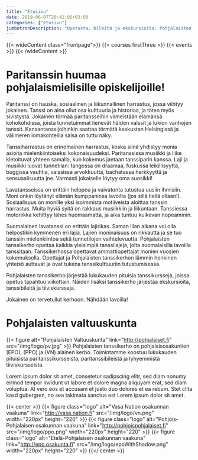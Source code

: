 ```yaml
---
title: "Etusivu"
date: 2019-06-07T20:41:06+03:00
categories: ["etusivu"]
jumbotronDescription: "Opetusta, bileitä ja ekskursioita. Pohjalaisten tanssikerho tuo opiskelijan elämään tanssin iloa."
---
```


{{< wideContent class="frontpage">}}
{{< courses firstThree >}}
{{< events >}}
{{< /wideContent  >}}

# Paritanssin huumaa pohjalaismielisille opiskelijoille!
Paritanssi on hauska, sosiaalinen ja liikunnallinen harrastus, jossa viihtyy jokainen. Tanssi on aina ollut osa kulttuuria ja historiaa, ja täten myös sivistystä. Jokainen törmää paritansseihin viimeistään elämänsä kohokohdissa, joista tunnetuimmat lienevät häiden valssit ja lukion vanhojen tanssit. Kansantanssijoihinkin saattaa törmätä keskustan Helsingissä ja välimeren lomakohteilla salsa on tuttu näky.

Tanssiharrastus on erinomainen harrastus, koska siinä yhdistyy monia asioita mielenkiintoiseksi kokonaisuudeksi. Paritanssissa musiikki ja liike kietoituvat yhteen samalla, kun kokemus jaetaan tanssiparin kanssa. Laji ja musiikki luovat tunnetilan: tangossa on draamaa, fuskussa leikillisyyttä, buggissa vauhtia, valssissa arvokkuutta, bachatassa herkkyyttä ja sensuaalisuutta jne. Varmasti jokaiselle löytyy oma suosikki!

Lavatansseissa on erittäin helppoa ja vaivatonta tutustua uusiin ihmisiin. Moni onkin löytänyt elämän kumppaninsa lavoilta (jos sillä tiellä ollaan!). Sosiaalisuus on monille yksi isoimmista motiiveista aloittaa tanssin harrastus. Muita hyviä syitä on rakkaus musiikkiin ja liikuntaan. Tanssiessa motoriikka kehittyy lähes huomaamatta, ja aika tuntuu kulkevan nopeammin.

Suomalainen lavatanssi on erittäin lajirikas. Saman illan aikana voi olla helpostikin kymmenen eri lajia. Lajien moninaisuus on rikkautta ja se tuo tanssiin mielenkiintoa sekä tunnetilojen vaihtelevuutta. Pohjalaisten tanssikerho opettaa kaikkia yleisimpiä tanssilajeja, joita suomalaisilla lavoilla tanssitaan. Tanssikerhossa opettavat ammattiopettajat monien vuosien kokemuksella. Opettajat ja Pohjalaisten tanssikerhon lämmin henkinen yhteisö auttavat ja ovat tukena tanssikulttuuriin tutustumisessa.

Pohjalaisten tanssikerho järjestää lukukauden pituisia tanssikursseja, joissa opetus tapahtuu viikottain. Näiden lisäksi tanssikerho järjestää ekskursioita, tanssibileitä ja tiiviskursseja.

Jokainen on tervetullut kerhoon. Nähdään lavoilla!

# Pohjalaisten valtuuskunta
{{< figure alt="Pohjalaisten Valtuuskunta" link="http://pohjalaiset.fi" src="/img/logo/pv.jpg" >}}
Pohjalaisten tanssikerho on pohjalaisosakuntien (EPO), (PPO) ja (VN) alainen kerho. Toimintamme koostuu lukukauden pituisista paritanssikursseista, paritanssibileistä ja lyhyemmistä tiiviskursseista. 

Lorem ipsum dolor sit amet, consetetur sadipscing elitr, sed diam nonumy eirmod tempor invidunt ut labore et dolore magna aliquyam erat, sed diam voluptua. At vero eos et accusam et justo duo dolores et ea rebum. Stet clita kasd gubergren, no sea takimata sanctus est Lorem ipsum dolor sit amet.

{{< center >}}
{{< figure class="logo" alt="Vasa Nation osakunnan vaakuna" link="http://vasa.nation.fi" src="/img/logo/vn.png" width="220px" height="220" >}}
{{< figure class="logo" alt="Pohjois-Pohjalaisen osakunnan vaakuna" link="http://pohjoispohjalaiset.fi" src="/img/logo/ppo.png" width="220px" height="220" >}}
{{< figure class="logo" alt="Etelä-Pohjalaisen osakunnan vaakuna" link="http://epo.osakunta.fi" src="/img/logo/epoWithShadow.png" width="220px" height="220" >}}
{{</ center >}}
